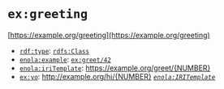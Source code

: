 # `ex:greeting`

[https://example.org/greeting](https://example.org/greeting)

* [`rdf:type`](https://docs.enola.dev/models/www.w3.org/1999/02/22-rdf-syntax-ns/type/): [`rdfs:Class`](https://docs.enola.dev/models/www.w3.org/2000/01/rdf-schema/Class/)
* [`enola:example`](https://docs.enola.dev/models/enola.dev/example/): [`ex:greet/42`](greet/_NUMBER.md?NUMBER=42)
* [`enola:iriTemplate`](https://docs.enola.dev/models/enola.dev/iriTemplate/): https://example.org/greet/{NUMBER}
* [`ex:yo`](https://example.org/yo): http://example.org/hi/{NUMBER} _[`enola:IRITemplate`](https://docs.enola.dev/models/enola.dev/IRITemplate/)_
